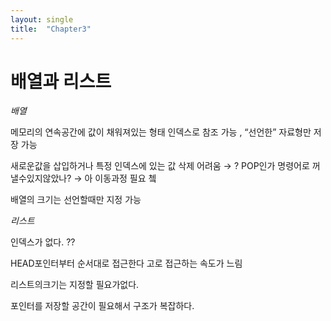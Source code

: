 ```yaml
---
layout: single
title:  "Chapter3"
---
```


# 배열과 리스트

*배열* 

메모리의 연속공간에 값이 채워져있는 형태 
인덱스로 참조 가능 , “선언한” 자료형만 저장 가능

새로운값을 삽입하거나 특정 인덱스에 있는 값 삭제 어려움 → ? POP인가 명령어로 꺼낼수있지않았나? → 아 이동과정 필요 쳌


배열의 크기는 선언할때만 지정 가능 

*리스트*

인덱스가 없다. ?? 

HEAD포인터부터 순서대로 접근한다 고로 접근하는 속도가 느림

리스트의크기는 지정할 필요가없다.

포인터를 저장할 공간이 필요해서 구조가 복잡하다.

